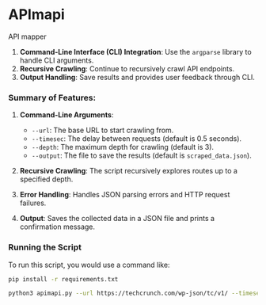 # APImapi
API mapper

1. **Command-Line Interface (CLI) Integration**: Use the `argparse` library to handle CLI arguments.
2. **Recursive Crawling**: Continue to recursively crawl API endpoints.
3. **Output Handling**: Save results and provides user feedback through CLI.


### Summary of Features:

1. **Command-Line Arguments**:
   - `--url`: The base URL to start crawling from.
   - `--timesec`: The delay between requests (default is 0.5 seconds).
   - `--depth`: The maximum depth for crawling (default is 3).
   - `--output`: The file to save the results (default is `scraped_data.json`).

2. **Recursive Crawling**: The script recursively explores routes up to a specified depth.

3. **Error Handling**: Handles JSON parsing errors and HTTP request failures.

4. **Output**: Saves the collected data in a JSON file and prints a confirmation message.

### Running the Script

To run this script, you would use a command like:

```bash
pip install -r requirements.txt
```

```bash
python3 apimapi.py --url https://techcrunch.com/wp-json/tc/v1/ --timesec 1 --depth 3 --output api_map.json
```

